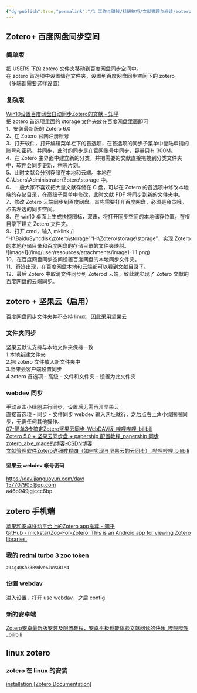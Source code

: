 ```yaml
---
{"dg-publish":true,"permalink":"/1 工作与赚钱/科研技巧/文献管理与阅读/zotero/zotero多端同步/","title":"zotero多端同步"}
---
```



## Zotero+ 百度网盘同步空间
### 简单版
把 USERS 下的 zotero 文件夹移动到百度网盘同步空间中。  
在 zotero 首选项中设置储存文件夹，设置到百度网盘同步空间下的 zotero。  
（多端都需要这样设置）
### 复杂版
[Win10设置百度网盘自动同步Zotero的文献 - 知乎](https://zhuanlan.zhihu.com/p/562741839)  
把 zotero 首选项里面的 storage 文件夹放在百度网盘里面即可  
1、安装最新版的 Zotero 6.0  
2、在 Zotero 官网注册账号  
3、打开软件，打开编辑菜单栏下的首选项，在首选项的同步子菜单中登陆申请的账号和密码，并同步，此时的同步是在官网账号中同步，容量只有 300M。  
4、在 Zotero 主界面中建立新的分类，并把需要的文献直接拖拽到分类文件夹中，软件会同步更新，稍等片刻。  
5、此时文献会分别存储在本地和云端。本地在 C:\Users\Administrator\Zotero\storage 中。  
6、一般大家不喜欢把大量文献存储在 C 盘，可以在 Zotero 的首选项中修改本地端的存储目录，在高级子菜单中修改，此时文献 PDF 将同步到新的文件夹中。  
7、修改 Zotero 云端同步到百度网盘。首先需要打开百度网盘，必须是会员哦。点击左边的同步空间。  
8、在 win10 桌面上生成快捷图标，双击，将打开同步空间的本地储存位置，在根目录下建立 Zotero 文件夹。  
9、打开 cmd，输入 mklink /j “H:\BaiduSyncdisk\zotero\storage”“H:\Zotero\storage\storage”，实现 Zotero 的本地存储目录和百度网盘的存储目录的文件夹映射。  
![image1](/img/user/resources/attachments/image1-1 1.png)  
10、在百度网盘同步空间设置百度网盘的本地同步文件夹。  
11、奇迹出现，在百度网盘本地和云端都可以看到文献目录了。  
12、最后 Zotero 中取消文件同步到 Zoterod 云端，致此就实现了 Zotero 文献的百度网盘的云端同步。  

## zotero + 坚果云（启用）
百度网盘同步文件夹并不支持 linux，因此采用坚果云
### 文件夹同步
坚果云默认支持与本地文件夹保持一致  
1.本地新建文件夹  
2.把 zotero 文件放入新文件夹中  
3.坚果云客户端设置同步  
4.zotero 首选项 - 高级 - 文件和文件夹 - 设置为此文件夹
###  webdev 同步
手动点击小绿圈进行同步，设置后无需再开坚果云  
直接首选项 - 同步 - 文件同步 webdev 输入网址就行，之后点右上角小绿圈圈同步，无需任何其他操作。  
[07-简单3步搞定Zotero坚果云同步-WebDAV版\_哔哩哔哩\_bilibili](https://www.bilibili.com/video/BV1j8411V7fw/?spm_id_from=333.788&vd_source=20cb3e7c6ad3d64f0eb2d763ff005080)  
[Zotero 5.0 + 坚果云同步盘 + papership 配置教程\_papership 同步zotero\_alxe\_made的博客-CSDN博客](https://blog.csdn.net/alxe_made/article/details/105480762)  
[文献管理软件Zotero详细教程四（如何实现与坚果云的云同步）\_哔哩哔哩\_bilibili](https://www.bilibili.com/video/BV1cP411N766/?spm_id_from=333.337.search-card.all.click&vd_source=20cb3e7c6ad3d64f0eb2d763ff005080)
#### 坚果云 webdev 帐号密码
https://dav.jianguoyun.com/dav/  
157707905@qq.com  
a46p949jgjccc6bp

## zotero 手机端
[苹果和安卓移动平台上的Zotero app推荐 - 知乎](https://zhuanlan.zhihu.com/p/103503064)  
[GitHub - mickstar/Zoo-For-Zotero: This is an Android app for viewing Zotero libraries.](https://github.com/mickstar/Zoo-For-Zotero)  
### 我的 redmi turbo 3 zoo token  
`zT4g4QKh33R9dve6JWVXB1M4`
### 设置 webdav
进入设置，打开 use webdav，之后 config
### 新的安卓端
[Zotero安卓最新版安装及配置教程，安卓平板也能体验文献阅读的快乐\_哔哩哔哩\_bilibili](https://www.bilibili.com/video/av113119959450791/?vd_source=20cb3e7c6ad3d64f0eb2d763ff005080)
## linux zotero
### zotero 在 linux 的安装
[installation [Zotero Documentation]](https://www.zotero.org/support/installation)